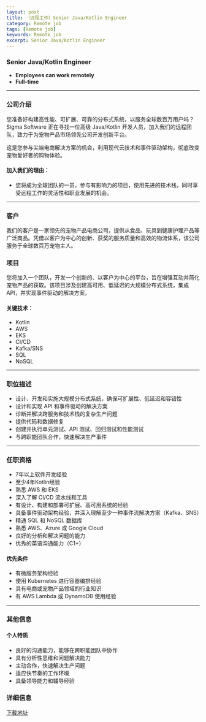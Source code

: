 ```yaml
---
layout: post
title: （远程工作）Senior Java/Kotlin Engineer
category: Remote job
tags: [Remote job]
keywords: Remote job
excerpt: Senior Java/Kotlin Engineer
---
```


### Senior Java/Kotlin Engineer

- **Employees can work remotely**
- **Full-time**

---

### 公司介绍

您准备好构建高性能、可扩展、可靠的分布式系统，以服务全球数百万用户吗？Sigma Software 正在寻找一位高级 Java/Kotlin 开发人员，加入我们的远程团队，致力于为宠物产品市场领先公司开发创新平台。

这是您参与尖端电商解决方案的机会，利用现代云技术和事件驱动架构，彻底改变宠物爱好者的购物体验。

#### 加入我们的理由：
- 您将成为全球团队的一员，参与有影响力的项目，使用先进的技术栈，同时享受远程工作的灵活性和职业发展的机会。

---

### 客户

我们的客户是一家领先的宠物产品电商公司，提供从食品、玩具到健康护理产品等广泛商品。凭借以客户为中心的创新、获奖的服务质量和高效的物流体系，该公司服务于全球数百万宠物主人。

### 项目

您将加入一个团队，开发一个创新的、以客户为中心的平台，旨在增强互动并简化宠物产品的获取。该项目涉及创建高可用、低延迟的大规模分布式系统，集成 API，并实现事件驱动的解决方案。

#### 关键技术：
- Kotlin
- AWS
- EKS
- CI/CD
- Kafka/SNS
- SQL
- NoSQL

---

### 职位描述

- 设计、开发和实施大规模分布式系统，确保可扩展性、低延迟和容错性
- 设计和实现 API 和事件驱动的解决方案
- 诊断并解决跨服务和技术栈的复杂生产问题
- 提供代码和数据修复
- 创建并执行单元测试、API 测试、回归测试和性能测试
- 与跨职能团队合作，快速解决生产事件

---

### 任职资格

- 7年以上软件开发经验
- 至少4年Kotlin经验
- 熟悉 AWS 和 EKS
- 深入了解 CI/CD 流水线和工具
- 有设计、构建和部署可扩展、高可用系统的经验
- 具备事件驱动架构经验，并深入理解至少一种事件流解决方案（Kafka、SNS）
- 精通 SQL 和 NoSQL 数据库
- 熟悉 AWS、Azure 或 Google Cloud
- 良好的分析和解决问题的能力
- 优秀的英语沟通能力（C1+）

#### 优先条件

- 有微服务架构经验
- 使用 Kubernetes 进行容器编排经验
- 具有电商或宠物产品领域的行业知识
- 有 AWS Lambda 或 DynamoDB 使用经验

---

### 其他信息

#### 个人特质

- 良好的沟通能力，能够在跨职能团队中协作
- 具有分析性思维和问题解决能力
- 主动合作，快速解决生产问题
- 适应快节奏的工作环境
- 具备领导能力和辅导经验

### 详细信息

[下载地址](https://pan.quark.cn/s/38871e2ff836)
